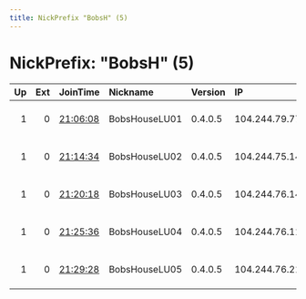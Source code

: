 ```yaml
---
title: NickPrefix "BobsH" (5)
---
```


# NickPrefix: "BobsH" (5)

|   Up |   Ext | JoinTime                                                                                            | Nickname      | Version   | IP             | AS                 | CC   |   ORp |   Dirp | OS    | Contact                           |   eFamMembers |
|-----:|------:|:----------------------------------------------------------------------------------------------------|:--------------|:----------|:---------------|:-------------------|:-----|------:|-------:|:------|:----------------------------------|--------------:|
|    1 |     0 | [21:06:08](https://metrics.torproject.org/rs.html#details/52952860B81079DE731062216F0443DB89C14790) | BobsHouseLU01 | 0.4.0.5   | 104.244.79.77  | FranTech Solutions | lu   |  9001 |      0 | Linux | bobs.house AT mail.ru 36j52chsdz9 |             1 |
|    1 |     0 | [21:14:34](https://metrics.torproject.org/rs.html#details/5832668C21FF375C6B77A9BEB01E2BFDC7CD9C43) | BobsHouseLU02 | 0.4.0.5   | 104.244.75.143 | FranTech Solutions | us   |  9001 |      0 | Linux | bobs.house AT mail.ru 36j52chsdz9 |             1 |
|    1 |     0 | [21:20:18](https://metrics.torproject.org/rs.html#details/C0FB7C7ED8478AE78846B5C5585DD62E162222E1) | BobsHouseLU03 | 0.4.0.5   | 104.244.76.149 | FranTech Solutions | lu   |  9001 |      0 | Linux | bobs.house AT mail.ru 36j52chsdz9 |             1 |
|    1 |     0 | [21:25:36](https://metrics.torproject.org/rs.html#details/F9A9E0968D512A22B8967C5458D5B0163C11F856) | BobsHouseLU04 | 0.4.0.5   | 104.244.76.111 | FranTech Solutions | lu   |  9001 |      0 | Linux | bobs.house AT mail.ru 36j52chsdz9 |             1 |
|    1 |     0 | [21:29:28](https://metrics.torproject.org/rs.html#details/65F56DD25EB283238BF6A10C10A8C50D7D83B931) | BobsHouseLU05 | 0.4.0.5   | 104.244.76.214 | FranTech Solutions | lu   |  9001 |      0 | Linux | bobs.house AT mail.ru 36j52chsdz9 |             1 |
